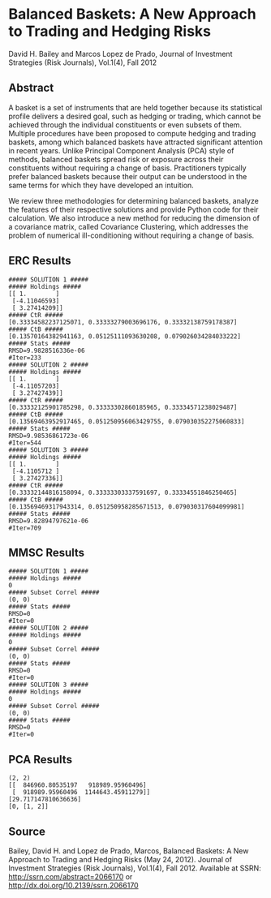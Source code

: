 
Balanced Baskets: A New Approach to Trading and Hedging Risks
============================================================
David H. Bailey and Marcos Lopez de Prado, Journal of Investment Strategies (Risk Journals), Vol.1(4), Fall 2012

Abstract
--------
A basket is a set of instruments that are held together because its statistical profile delivers a desired goal, such as hedging or trading, which cannot be achieved through the individual constituents or even subsets of them. Multiple procedures have been proposed to compute hedging and trading baskets, among which balanced baskets have attracted significant attention in recent years. Unlike Principal Component Analysis (PCA) style of methods, balanced baskets spread risk or exposure across their constituents without requiring a change of basis. Practitioners typically prefer balanced baskets because their output can be understood in the same terms for which they have developed an intuition.

We review three methodologies for determining balanced baskets, analyze the features of their respective solutions and provide Python code for their calculation. We also introduce a new method for reducing the dimension of a covariance matrix, called Covariance Clustering, which addresses the problem of numerical ill-conditioning without requiring a change of basis.


ERC Results
-----------
	##### SOLUTION 1 #####
	##### Holdings #####
	[[ 1.        ]
	 [-4.11046593]
	 [ 3.27414209]]
	##### CtR #####
	[0.33334582237125071, 0.33333279003696176, 0.33332138759178387]
	##### CtB #####
	[0.13570164382941163, 0.05125111093630208, 0.079026034284033222]
	##### Stats #####
	RMSD=9.9828516336e-06
	#Iter=233
	##### SOLUTION 2 #####
	##### Holdings #####
	[[ 1.        ]
	 [-4.11057203]
	 [ 3.27427439]]
	##### CtR #####
	[0.33332125901785298, 0.33333302860185965, 0.33334571238029487]
	##### CtB #####
	[0.13569463952917465, 0.051250956063429755, 0.079030352275060833]
	##### Stats #####
	RMSD=9.98536861723e-06
	#Iter=544
	##### SOLUTION 3 #####
	##### Holdings #####
	[[ 1.        ]
	 [-4.1105712 ]
	 [ 3.27427336]]
	##### CtR #####
	[0.33332144816158094, 0.33333303337591697, 0.33334551846250465]
	##### CtB #####
	[0.13569469317943314, 0.051250958285671513, 0.079030317604099981]
	##### Stats #####
	RMSD=9.82894797621e-06
	#Iter=709

MMSC Results
------------
	##### SOLUTION 1 #####
	##### Holdings #####
	0
	##### Subset Correl #####
	(0, 0)
	##### Stats #####
	RMSD=0
	#Iter=0
	##### SOLUTION 2 #####
	##### Holdings #####
	0
	##### Subset Correl #####
	(0, 0)
	##### Stats #####
	RMSD=0
	#Iter=0
	##### SOLUTION 3 #####
	##### Holdings #####
	0
	##### Subset Correl #####
	(0, 0)
	##### Stats #####
	RMSD=0
	#Iter=0


PCA Results
-----------
	(2, 2)
	[[  846960.80535197   918989.95960496]
	 [  918989.95960496  1144643.45911279]]
	[29.717147810636636]
	[0, [1, 2]]


Source
------
Bailey, David H. and Lopez de Prado, Marcos, Balanced Baskets: A New Approach to Trading and Hedging Risks (May 24, 2012). Journal of Investment Strategies (Risk Journals), Vol.1(4), Fall 2012. Available at SSRN: http://ssrn.com/abstract=2066170 or http://dx.doi.org/10.2139/ssrn.2066170